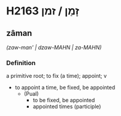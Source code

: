 # H2163 זָמַן / זמן

## zâman

_(zaw-man' | dzaw-MAHN | za-MAHN)_

### Definition

a primitive root; to fix (a time); appoint; v

- to appoint a time, be fixed, be appointed
  - (Pual)
    - to be fixed, be appointed
    - appointed times (participle)
